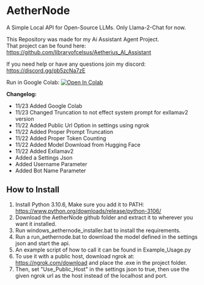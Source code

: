 # AetherNode
A Simple Local API for Open-Source LLMs.  Only Llama-2-Chat for now.

This Repository was made for my Ai Assistant Agent Project.  
That project can be found here: https://github.com/libraryofcelsus/Aetherius_AI_Assistant

If you need help or have any questions join my discord: https://discord.gg/pb5zcNa7zE

Run in Google Colab: <a target="_blank" href="https://colab.research.google.com/github/libraryofcelsus/Aetherius_AI_Assistant/blob/main/Colab%20Notebooks/AetherNode_Public_Api.ipynb">
  <img src="https://colab.research.google.com/assets/colab-badge.svg" alt="Open In Colab"/>
</a>


**Changelog:**
- 11/23 Added Google Colab
- 11/23 Changed Truncation to not effect system prompt for exllamav2 version
- 11/22 Added Public Url Option in settings using ngrok
- 11/22 Added Proper Prompt Truncation
- 11/22 Added Proper Token Counting
- 11/22 Added Model Download from Hugging Face
- 11/22 Added Exllamav2
- Added a Settings Json
- Added Username Parameter
- Added Bot Name Parameter

## How to Install
1. Install Python 3.10.6, Make sure you add it to PATH: https://www.python.org/downloads/release/python-3106/
2. Download the AetherNode github folder and extract it to wherever you want it installed.
3. Run windows_aethernode_installer.bat to install the requirements.
4. Run a run_aethernode.bat to download the model defined in the settings json and start the api.
5. An example script of how to call it can be found in Example_Usage.py
6. To use it with a public host, download ngrok at: https://ngrok.com/download and place the .exe in the project folder.
7. Then, set "Use_Public_Host" in the settings json to true, then use the given ngrok url as the host instead of the localhost and port.
